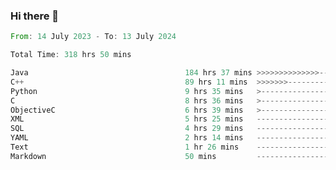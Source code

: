 ### Hi there 👋

<!--
**luoxuanzao/luoxuanzao** is a ✨ _special_ ✨ repository because its `README.md` (this file) appears on your GitHub profile.

Here are some ideas to get you started:

- 🔭 I’m currently working on ...
- 🌱 I’m currently learning ...
- 👯 I’m looking to collaborate on ...
- 🤔 I’m looking for help with ...
- 💬 Ask me about ...
- 📫 How to reach me: ...
- 😄 Pronouns: ...
- ⚡ Fun fact: ...
-->

<!--START_SECTION:waka-->

```rust
From: 14 July 2023 - To: 13 July 2024

Total Time: 318 hrs 50 mins

Java                                   184 hrs 37 mins >>>>>>>>>>>>>>-----------   57.84 %
C++                                    89 hrs 11 mins  >>>>>>>------------------   27.95 %
Python                                 9 hrs 35 mins   >------------------------   03.00 %
C                                      8 hrs 36 mins   >------------------------   02.70 %
ObjectiveC                             6 hrs 39 mins   >------------------------   02.09 %
XML                                    5 hrs 25 mins   -------------------------   01.70 %
SQL                                    4 hrs 29 mins   -------------------------   01.41 %
YAML                                   2 hrs 14 mins   -------------------------   00.70 %
Text                                   1 hr 26 mins    -------------------------   00.45 %
Markdown                               50 mins         -------------------------   00.26 %
```

<!--END_SECTION:waka-->